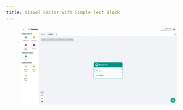 ```yaml
---
title: Visuel Editor with Simple Text Block
---
```


<figure><img src="../assets/1f0a335a-af75-4fab-8ee9-ce54d9e22a8d.png" alt=""><figcaption></figcaption></figure>
